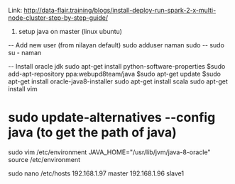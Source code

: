 Link: http://data-flair.training/blogs/install-deploy-run-spark-2-x-multi-node-cluster-step-by-step-guide/


1. setup java on master (linux ubuntu)

-- Add new user (from nilayan default)
sudo adduser naman sudo
-- sudo su - naman

-- Install oracle jdk
sudo apt-get install python-software-properties
$sudo add-apt-repository ppa:webupd8team/java
$sudo apt-get update
$sudo apt-get install oracle-java8-installer
sudo apt-get install scala
sudo apt-get install vim

# sudo update-alternatives --config java (to get the path of java)
sudo vim /etc/environment 
JAVA_HOME="/usr/lib/jvm/java-8-oracle"
source /etc/environment


sudo nano /etc/hosts
192.168.1.97 master
192.168.1.96 slave1





